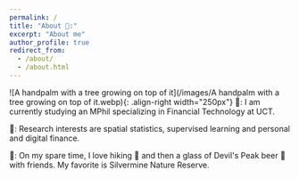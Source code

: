 ```yaml
---
permalink: /
title: "About 📌:"
excerpt: "About me"
author_profile: true
redirect_from: 
  - /about/
  - /about.html
---
```

![A handpalm with a tree growing on top of it](/images/A handpalm with a tree growing on top of it.webp){: .align-right width="250px"}
👔: I am currently studying an MPhil specializing in Financial Technology at UCT.

🎯: Research interests are spatial statistics, supervised learning and personal and digital finance. 

🎨: On my spare time, I love hiking 🥾 and then a glass of Devil's Peak beer 🍺 with friends. My favorite is Silvermine Nature Reserve. 

